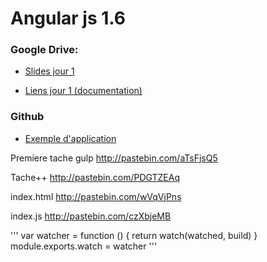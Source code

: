 # Angular js 1.6

### Google Drive:

* [Slides jour 1]

* [Liens jour 1 (documentation)]

### Github

* [Exemple d'application]


[Slides jour 1]: <https://docs.google.com/presentation/d/1uuWRPHuVyAzMaW-m5w4QO-69jHBAVHkStxR5MZCTtr8/edit?usp=sharing>

[Liens jour 1 (documentation)]: <https://docs.google.com/document/d/1FpTB2khqOOo4eYpNasKQlCgh7Nmda5nBgUgoUzJAEx8/edit>

[Exemple d'application]: <https://github.com/MarcDeletang/angular-demo/tree/master/squeletton>



Premiere tache gulp
http://pastebin.com/aTsFjsQ5

Tache++
http://pastebin.com/PDGTZEAq

index.html
http://pastebin.com/wVqVjPns

index.js
http://pastebin.com/czXbjeMB


'''
var watcher = function () {
	return watch(watched, build)
}
module.exports.watch = watcher
'''
